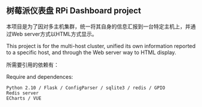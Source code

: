 ## 树莓派仪表盘 RPi Dashboard project

本项目是为了因对多主机集群，统一将其自身的信息汇报到一台特定主机上，并通过Web server方式以HTML方式显示。

This project is for the multi-host cluster, unified its own information reported to a specific host, and through the Web server way to HTML display.

所需要引用的依赖有：

Require and dependences:
```
Python 2.10 / Flask / ConfigParser / sqlite3 / redis / GPIO
Redis server
ECharts / VUE
```